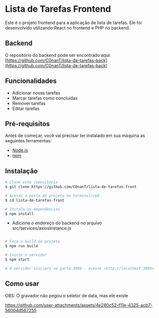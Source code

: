 # Lista de Tarefas Frontend

Este é o projeto frontend para a aplicação de lista de tarefas. Ele foi desenvolvido utilizando React no frontend e PHP no backend.

## Backend

O repositório do backend pode ser encontrado aqui: [https://github.com/C0nanT/lista-de-tarefas-back](https://github.com/C0nanT/lista-de-tarefas-back)

## Funcionalidades

- Adicionar novas tarefas
- Marcar tarefas como concluídas
- Remover tarefas
- Editar tarefas

## Pré-requisitos

Antes de começar, você vai precisar ter instalado em sua máquina as seguintes ferramentas:
- [Node.js](https://nodejs.org/en/)
- [npm](https://www.npmjs.com/)

## Instalação

```bash
# Clone este repositório
$ git clone https://github.com/C0nanT/lista-de-tarefas-front

# Acesse a pasta do projeto no terminal/cmd
$ cd lista-de-tarefas-front

# Instale as dependências
$ npm install
```
- Adicione o endereço do backend no arquivo src/services/axiosInstance.js
```bash

# Faça o build do projeto
$ npm run build

# Inicie o servidor
$ npm start

# O servidor iniciará na porta:3000 - acesse <http://localhost:3000>
```
## Como usar
OBS: O gravador não pegou o seletor de data, mas ele existe

https://github.com/user-attachments/assets/4e280c52-f11e-4325-acb7-56004d567255



